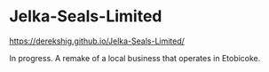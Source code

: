 # Jelka-Seals-Limited

https://derekshig.github.io/Jelka-Seals-Limited/

In progress. A remake of a local business that operates in Etobicoke.
